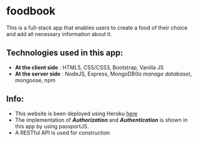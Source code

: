 # foodbook

This is a full-stack app that enables users to create a food of their choice and add all necessary information about it. 

## Technologies used in this app:
-  **At the client side** : HTML5, CSS/CSS3, Bootstrap, Vanilla JS
-  **At the server side** : NodeJS,  Express, MongoDB(_to manage database_), mongoose, npm

## Info:
 - This website is been deployed using Heroku [here](https://grisly-broomstick-71631.herokuapp.com/)
 - The implementation of **_Authorization_** and **_Authentication_** is shown in this app by using passportJS.
 - A RESTful API is used for construction

